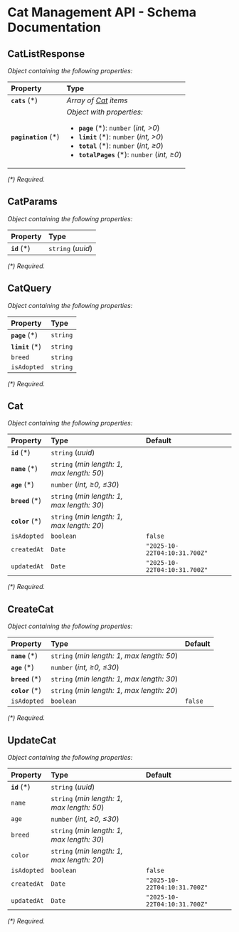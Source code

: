 # Cat Management API - Schema Documentation

## CatListResponse

_Object containing the following properties:_

| Property              | Type                                                                                                                                                                                                                               |
| :-------------------- | :--------------------------------------------------------------------------------------------------------------------------------------------------------------------------------------------------------------------------------- |
| **`cats`** (\*)       | _Array of [Cat](#cat) items_                                                                                                                                                                                                       |
| **`pagination`** (\*) | _Object with properties:_<ul><li>**`page`** (\*): `number` (_int, >0_)</li><li>**`limit`** (\*): `number` (_int, >0_)</li><li>**`total`** (\*): `number` (_int, ≥0_)</li><li>**`totalPages`** (\*): `number` (_int, ≥0_)</li></ul> |

_(\*) Required._

## CatParams

_Object containing the following properties:_

| Property      | Type              |
| :------------ | :---------------- |
| **`id`** (\*) | `string` (_uuid_) |

_(\*) Required._

## CatQuery

_Object containing the following properties:_

| Property         | Type     |
| :--------------- | :------- |
| **`page`** (\*)  | `string` |
| **`limit`** (\*) | `string` |
| `breed`          | `string` |
| `isAdopted`      | `string` |

_(\*) Required._

## Cat

_Object containing the following properties:_

| Property         | Type                                       | Default                      |
| :--------------- | :----------------------------------------- | :--------------------------- |
| **`id`** (\*)    | `string` (_uuid_)                          |                              |
| **`name`** (\*)  | `string` (_min length: 1, max length: 50_) |                              |
| **`age`** (\*)   | `number` (_int, ≥0, ≤30_)                  |                              |
| **`breed`** (\*) | `string` (_min length: 1, max length: 30_) |                              |
| **`color`** (\*) | `string` (_min length: 1, max length: 20_) |                              |
| `isAdopted`      | `boolean`                                  | `false`                      |
| `createdAt`      | `Date`                                     | `"2025-10-22T04:10:31.700Z"` |
| `updatedAt`      | `Date`                                     | `"2025-10-22T04:10:31.700Z"` |

_(\*) Required._

## CreateCat

_Object containing the following properties:_

| Property         | Type                                       | Default |
| :--------------- | :----------------------------------------- | :------ |
| **`name`** (\*)  | `string` (_min length: 1, max length: 50_) |         |
| **`age`** (\*)   | `number` (_int, ≥0, ≤30_)                  |         |
| **`breed`** (\*) | `string` (_min length: 1, max length: 30_) |         |
| **`color`** (\*) | `string` (_min length: 1, max length: 20_) |         |
| `isAdopted`      | `boolean`                                  | `false` |

_(\*) Required._

## UpdateCat

_Object containing the following properties:_

| Property      | Type                                       | Default                      |
| :------------ | :----------------------------------------- | :--------------------------- |
| **`id`** (\*) | `string` (_uuid_)                          |                              |
| `name`        | `string` (_min length: 1, max length: 50_) |                              |
| `age`         | `number` (_int, ≥0, ≤30_)                  |                              |
| `breed`       | `string` (_min length: 1, max length: 30_) |                              |
| `color`       | `string` (_min length: 1, max length: 20_) |                              |
| `isAdopted`   | `boolean`                                  | `false`                      |
| `createdAt`   | `Date`                                     | `"2025-10-22T04:10:31.700Z"` |
| `updatedAt`   | `Date`                                     | `"2025-10-22T04:10:31.700Z"` |

_(\*) Required._
